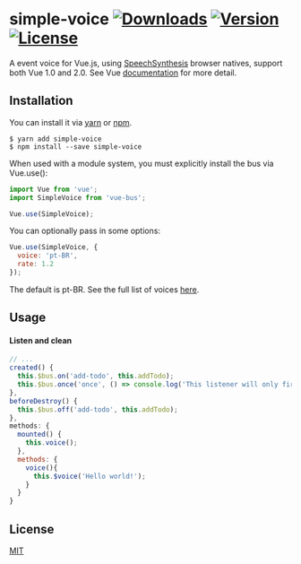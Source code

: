 # simple-voice [![Downloads](https://img.shields.io/npm/dt/simple-voice.svg)](https://www.npmjs.com/package/simple-voice) [![Version](https://img.shields.io/npm/v/simple-voice.svg)](https://www.npmjs.com/package/simple-voice) [![License](https://img.shields.io/npm/l/simple-voice.svg)](https://www.npmjs.com/package/simple-voice)

A event voice for Vue.js, using [SpeechSynthesis](https://developer.mozilla.org/en-US/docs/Web/API/SpeechSynthesis) browser natives, support both Vue 1.0 and 2.0. See Vue [documentation](https://vuejs.org/v2/guide/migration.html#Events) for more detail.


## Installation
You can install it via [yarn](https://yarnpkg.com) or [npm](https://npmjs.com).
```
$ yarn add simple-voice
$ npm install --save simple-voice
```

When used with a module system, you must explicitly install the bus via Vue.use():
```js
import Vue from 'vue';
import SimpleVoice from 'vue-bus';

Vue.use(SimpleVoice);
```

You can optionally pass in some options:
```js
Vue.use(SimpleVoice, {
  voice: 'pt-BR',
  rate: 1.2
});
```

The default is pt-BR.
See the full list of voices [here](https://developer.mozilla.org/en-US/docs/Web/API/SpeechSynthesis/getVoices).

## Usage
#### Listen and clean
```js
// ...
created() {
  this.$bus.on('add-todo', this.addTodo);
  this.$bus.once('once', () => console.log('This listener will only fire once'));
},
beforeDestroy() {
  this.$bus.off('add-todo', this.addTodo);
},
methods: {
  mounted() {
    this.voice();
  },
  methods: {
    voice(){
      this.$voice('Hello world!');
    }
  }
}
```

## License
[MIT](https://opensource.org/licenses/MIT)